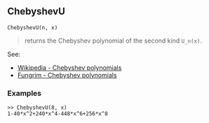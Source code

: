 ## ChebyshevU

```
ChebyshevU(n, x)
```

> returns the Chebyshev polynomial of the second kind `U_n(x)`.

See:  
* [Wikipedia - Chebyshev polynomials](https://en.wikipedia.org/wiki/Chebyshev_polynomials)
* [Fungrim - Chebyshev polynomials](http://fungrim.org/topic/Chebyshev_polynomials/)

### Examples

```
>> ChebyshevU(8, x)    
1-40*x^2+240*x^4-448*x^6+256*x^8  
```